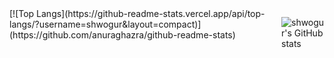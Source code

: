 <div style="display: flex; justify-content: center;">
[![Top Langs](https://github-readme-stats.vercel.app/api/top-langs/?username=shwogur&layout=compact)](https://github.com/anuraghazra/github-readme-stats)

![shwogur's GitHub stats](https://github-readme-stats.vercel.app/api?username=shwogur&show_icons=true&theme=tokyonight)
</div>
